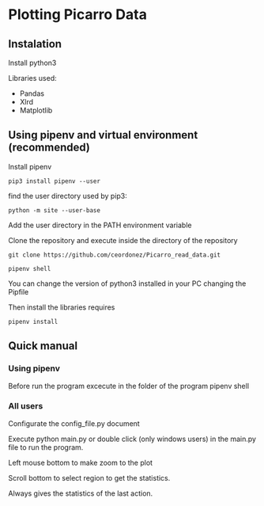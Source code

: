 # Plotting Picarro Data

## Instalation
Install python3

Libraries used:
- Pandas
- Xlrd
- Matplotlib

## Using pipenv and virtual environment (recommended)
Install pipenv

    pip3 install pipenv --user

find the user directory used by pip3:

    python -m site --user-base

Add the user directory in the PATH environment variable


Clone the repository and execute inside the directory of the repository

    git clone https://github.com/ceordonez/Picarro_read_data.git

    pipenv shell

You can change the version of python3 installed in your PC changing the Pipfile

Then install the libraries requires 

    pipenv install


## Quick manual

### Using pipenv
Before run the program excecute in the folder of the program
    pipenv shell

### All users

Configurate the config\_file.py document

Execute python main.py or double click (only windows users) in the main.py file to run the program. 

Left mouse bottom to make zoom to the plot

Scroll bottom to select region to get the statistics.

Always gives the statistics of the last action.
